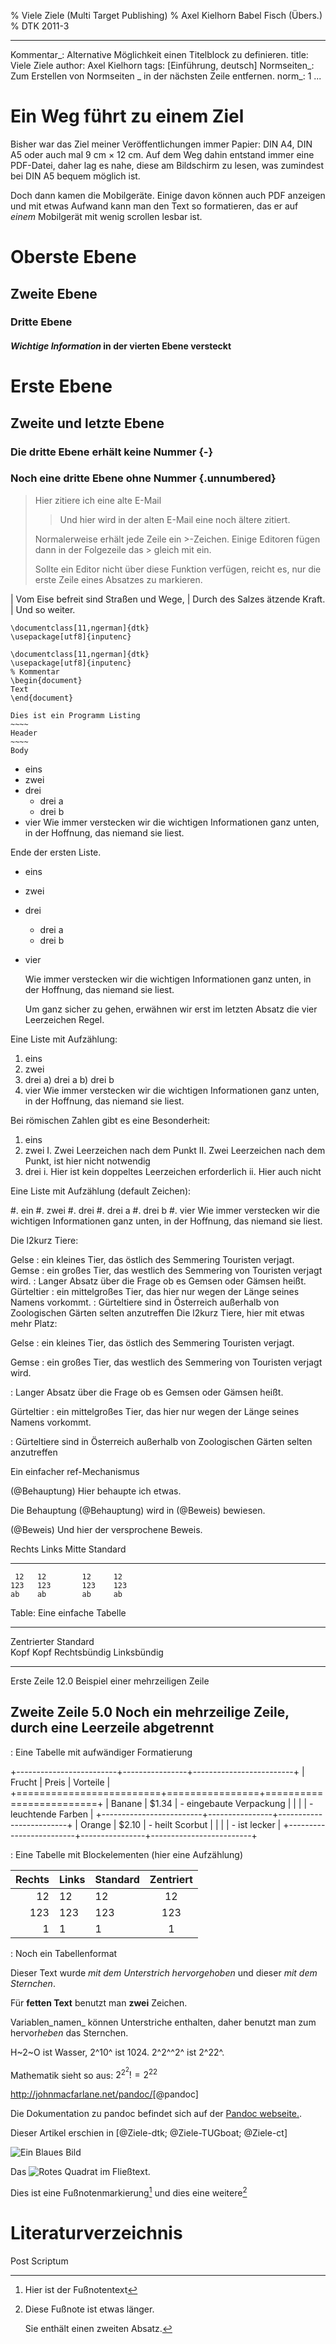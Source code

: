 % Viele Ziele
  (Multi Target Publishing)
% Axel Kielhorn
  Babel Fisch (Übers.)
% DTK 2011-3

---
Kommentar_: Alternative Möglichkeit einen Titelblock zu definieren.
title: Viele Ziele
author: Axel Kielhorn
tags: [Einführung, deutsch]
Normseiten_: Zum Erstellen von Normseiten _ in der nächsten Zeile entfernen.
norm_: 1
...
# Ein Weg führt zu einem Ziel

Bisher war das Ziel meiner Veröffentlichungen immer Papier: DIN A4,
DIN A5 oder auch mal 9 cm $\times$ 12 cm. Auf dem Weg dahin entstand
immer eine PDF-Datei, daher lag es nahe, diese am Bildschirm zu lesen,
was zumindest bei DIN A5 bequem möglich ist.

Doch dann kamen die Mobilgeräte. Einige davon können auch PDF anzeigen
und mit etwas Aufwand kann man den Text so formatieren, das er auf
*einem* Mobilgerät mit wenig scrollen lesbar ist.

# Oberste Ebene

## Zweite Ebene

### Dritte Ebene

#### *Wichtige Information* in der vierten Ebene versteckt

Erste Ebene
===========

Zweite und letzte Ebene
-----------------------

### Die dritte Ebene erhält keine Nummer {-}

### Noch eine dritte Ebene ohne Nummer {.unnumbered}

> Hier zitiere ich eine alte E-Mail
>
> > Und hier wird in der alten E-Mail eine noch ältere zitiert.
>
> Normalerweise erhält jede Zeile ein >-Zeichen. Einige Editoren
> fügen dann in der Folgezeile das > gleich mit ein.
>
> Sollte ein Editor nicht über diese Funktion verfügen,
reicht es, nur die erste Zeile eines Absatzes zu markieren.

| Vom Eise befreit sind Straßen und Wege,
| Durch des Salzes ätzende Kraft.
|     Und so weiter.

    \documentclass[11,ngerman]{dtk}
    \usepackage[utf8]{inputenc}

~~~~ {.latex .numberLines startFrom="10"}
\documentclass[11,ngerman]{dtk}
\usepackage[utf8]{inputenc}
% Kommentar
\begin{document}
Text
\end{document}
~~~~

~~~~~~~~
Dies ist ein Programm Listing
~~~~
Header
~~~~
Body
~~~~~~~~

* eins
* zwei
* drei
	- drei a
	- drei b
* vier
  Wie immer verstecken wir die wichtigen Informationen ganz unten,
  in der Hoffnung, das niemand sie liest.

Ende der ersten Liste.

* eins
* zwei
* drei
	- drei a
	- drei b
* vier

    Wie immer verstecken wir die wichtigen Informationen ganz unten,
    in der Hoffnung, das niemand sie liest.
  
    Um ganz sicher zu gehen, erwähnen wir erst im letzten Absatz die
    vier Leerzeichen Regel.

Eine Liste mit Aufzählung:

1. eins
2. zwei
4. drei
	a) drei a
	b) drei b
5. vier
  Wie immer verstecken wir die wichtigen Informationen ganz unten,
  in der Hoffnung, das niemand sie liest.

Bei römischen Zahlen gibt es eine Besonderheit:

1. eins
2. zwei
    I.  Zwei Leerzeichen nach dem Punkt
    II.  Zwei Leerzeichen nach dem Punkt, ist hier nicht notwendig
3. drei
    i. Hier ist kein doppeltes Leerzeichen erforderlich
    ii. Hier auch nicht

Eine Liste mit Aufzählung (default Zeichen):

#. ein
#. zwei
#. drei
    #. drei a
	#. drei b
#. vier
  Wie immer verstecken wir die wichtigen Informationen ganz unten,
  in der Hoffnung, das niemand sie liest.

Die l2kurz Tiere:

Gelse
  : ein kleines Tier, das östlich des Semmering Touristen verjagt.
Gemse
  : ein großes Tier, das westlich des Semmering von Touristen verjagt wird.
  : Langer Absatz über die Frage ob es Gemsen oder Gämsen heißt.
Gürteltier
  : ein mittelgroßes Tier, das hier nur wegen der Länge seines Namens vorkommt.
  : Gürteltiere sind in Österreich außerhalb von Zoologischen Gärten selten anzutreffen
Die l2kurz Tiere, hier mit etwas mehr Platz:

Gelse
  : ein kleines Tier, das östlich des Semmering Touristen verjagt.

Gemse
  : ein großes Tier, das westlich des Semmering von Touristen verjagt wird.

  : Langer Absatz über die Frage ob es Gemsen oder Gämsen heißt.

Gürteltier
  : ein mittelgroßes Tier, das hier nur wegen der Länge seines Namens vorkommt.

  : Gürteltiere sind in Österreich außerhalb von Zoologischen Gärten selten anzutreffen


Ein einfacher ref-Mechanismus

(@Behauptung) Hier behaupte ich etwas.

Die Behauptung (@Behauptung) wird in (@Beweis) bewiesen.

(@Beweis) Und hier der versprochene Beweis. 

 Rechts   Links    Mitte   Standard
-------   ------  -------  --------
     12   12        12     12
    123   123       123    123
    ab    ab        ab     ab

Table: Eine einfache Tabelle


-----------------------------------------------------------------------
 Zentrierter    Standard             
 Kopf           Kopf            Rechtsbündig  Linksbündig
-------------   --------  ------------------  ---------------------
 Erste          Zeile                   12.0   Beispiel einer 
                                               mehrzeiligen Zeile

 Zweite         Zeile                    5.0   Noch ein mehrzeilige
                                               Zeile, durch eine
                                               Leerzeile abgetrennt
------------------------------------------------------------------------

 : Eine Tabelle mit aufwändiger Formatierung

+-------------------------+----------------+-------------------------+
| Frucht                  | Preis          | Vorteile                |
+=========================+================+=========================+
| Banane                  | $1.34          | - eingebaute Verpackung |
|                         |                | - leuchtende Farben     |
+-------------------------+----------------+-------------------------+
| Orange                  | $2.10          | - heilt Scorbut         |
|                         |                | - ist lecker            |
+-------------------------+----------------+-------------------------+

 : Eine Tabelle mit Blockelementen (hier eine Aufzählung)

| Rechts | Links | Standard | Zentriert | 
|-------:|:------|----------|:---------:| 
|    12  | 12    | 12       |     12    | 
|   123  | 123   | 123      |    123    |
|     1  | 1     | 1        |     1     |

  : Noch ein Tabellenformat

Dieser Text wurde _mit dem Unterstrich hervorgehoben_
und dieser *mit dem Sternchen*.

Für __fetten Text__ benutzt man **zwei** Zeichen.

Variablen_namen_ können Unterstriche enthalten, daher benutzt man zum
hervor*heben* das Sternchen.

H~2~O ist Wasser, 2^10^ ist 1024.
2^2^^2^ ist 2^22^.

Mathematik sieht so aus:
$2^{2^2} != 2^{22}$

<http://johnmacfarlane.net/pandoc/>[@pandoc]

Die Dokumentation zu pandoc befindet sich auf der [Pandoc webseite.](http://johnmacfarlane.net/pandoc/ "pandoc webseite").

Dieser Artikel erschien in [@Ziele-dtk; @Ziele-TUGboat; @Ziele-ct]

![Ein Blaues Bild](blau.jpg "Blaues Bild")

Das ![Rotes Quadrat](rot.png "rote Quadrat") im Fließtext.


Dies ist eine Fußnotenmarkierung[^1] und dies eine weitere[^fussnote]

[^1]: Hier ist der Fußnotentext

[^fussnote]: Diese Fußnote ist etwas länger.

    Sie enthält einen zweiten Absatz.

# Literaturverzeichnis

Post Scriptum
